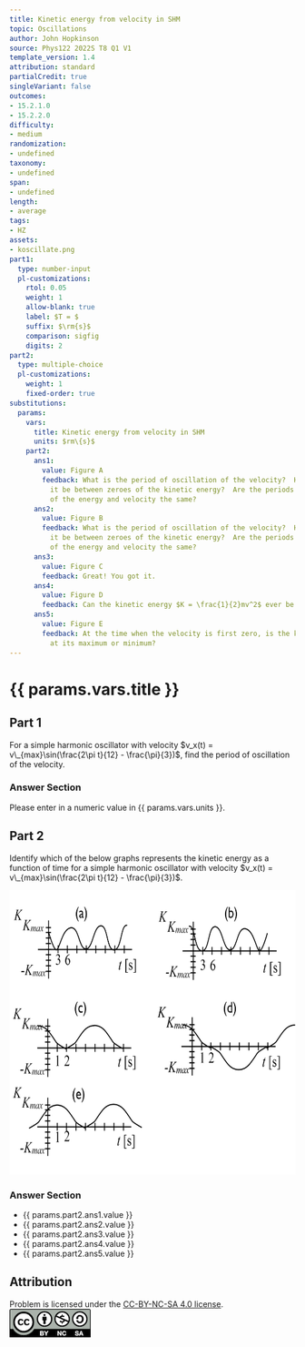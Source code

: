 ```yaml
---
title: Kinetic energy from velocity in SHM
topic: Oscillations
author: John Hopkinson
source: Phys122 2022S T8 Q1 V1
template_version: 1.4
attribution: standard
partialCredit: true
singleVariant: false
outcomes:
- 15.2.1.0
- 15.2.2.0
difficulty:
- medium
randomization:
- undefined
taxonomy:
- undefined
span:
- undefined
length:
- average
tags:
- HZ
assets:
- koscillate.png
part1:
  type: number-input
  pl-customizations:
    rtol: 0.05
    weight: 1
    allow-blank: true
    label: $T = $
    suffix: $\rm{s}$
    comparison: sigfig
    digits: 2
part2:
  type: multiple-choice
  pl-customizations:
    weight: 1
    fixed-order: true
substitutions:
  params:
    vars:
      title: Kinetic energy from velocity in SHM
      units: $rm\{s}$
    part2:
      ans1:
        value: Figure A
        feedback: What is the period of oscillation of the velocity?  How long should
          it be between zeroes of the kinetic energy?  Are the periods of oscillation
          of the energy and velocity the same?
      ans2:
        value: Figure B
        feedback: What is the period of oscillation of the velocity?  How long should
          it be between zeroes of the kinetic energy?  Are the periods of oscillation
          of the energy and velocity the same?
      ans3:
        value: Figure C
        feedback: Great! You got it.
      ans4:
        value: Figure D
        feedback: Can the kinetic energy $K = \frac{1}{2}mv^2$ ever be negative?
      ans5:
        value: Figure E
        feedback: At the time when the velocity is first zero, is the kinetic energy
          at its maximum or minimum?
---
```

# {{ params.vars.title }}

## Part 1

For a simple harmonic oscillator with velocity $v_x(t) = v\_{max}\sin(\frac{2\pi t}{12} - \frac{\pi}{3})$, find the period of oscillation of the velocity.

### Answer Section

Please enter in a numeric value in {{ params.vars.units }}.

## Part 2

Identify which of the below graphs represents the kinetic energy as a function of time for a simple harmonic oscillator with velocity $v_x(t) = v\_{max}\sin(\frac{2\pi t}{12} - \frac{\pi}{3})$.

<img src="koscillate.png" alt="Image of five graphs. The five graphs represent the kinetic energy as a function of time for a simple harmonic oscillator. Graph A shows positive kinetic energy at all times with K = 0 at t = 1s. Graph B shows positive kinetic energy at all times with K = 0 at t = 1s. Graph C shows positive kinetic energy at all times with K = 0 at t = 2s. Graph D shows negative kinetic energy at 2s < t < 8s with K = 0 at t = 2s and t = 8s. Graph E shows positive kinetic energy at all times with K = 0 at t = 4s." width = "600" height = "500">

### Answer Section

- {{ params.part2.ans1.value }}
- {{ params.part2.ans2.value }}
- {{ params.part2.ans3.value }}
- {{ params.part2.ans4.value }}
- {{ params.part2.ans5.value }}

## Attribution

Problem is licensed under the [CC-BY-NC-SA 4.0 license](https://creativecommons.org/licenses/by-nc-sa/4.0/).<br> ![The Creative Commons 4.0 license requiring attribution-BY, non-commercial-NC, and share-alike-SA license.](https://raw.githubusercontent.com/firasm/bits/master/by-nc-sa.png)